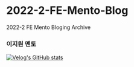 # 2022-2-FE-Mento-Blog
2022-2 FE Mento Bloging Archive

### 이지원 멘토
[![Velog's GitHub stats](https://velog-readme-stats.vercel.app/api?name=isdiscodead&tag=LikeLion)](https://velog-readme-stats.vercel.app/api/redirect?name=isdiscodead&tag=LikeLion)
